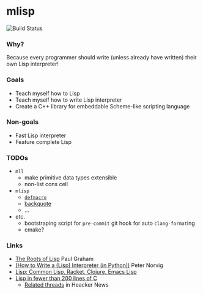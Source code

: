 # mlisp

![Build Status](https://travis-ci.com/chanryu/mlisp.svg?branch=master)

### Why?
Because every programmer should write (unless already have written) their own Lisp interpreter!

### Goals

- Teach myself how to Lisp
- Teach myself how to write Lisp interpreter
- Create a C++ library for embeddable Scheme-like scripting language

### Non-goals

- Fast Lisp interpreter
- Feature complete Lisp

### TODOs

- `mll`
  - make primitive data types extensible
  - non-list cons cell
- `mlisp`
  - [`defmacro`](http://www.gigamonkeys.com/book/macros-defining-your-own.html)
  - [backquote](http://www.lispworks.com/documentation/HyperSpec/Body/02_df.htm)
  - ...
- etc.
  - bootstraping script for `pre-commit` git hook for auto `clang-format`ing
  - cmake?

### Links

- [The Roots of Lisp](http://www.paulgraham.com/rootsoflisp.html)  Paul Graham
- [(How to Write a (Lisp) Interpreter (in Python))](http://norvig.com/lispy.html) Peter Norvig
- [Lisp: Common Lisp, Racket, Clojure, Emacs Lisp](http://hyperpolyglot.org/lisp)
- [Lisp in fewer than 200 lines of C](https://news.ycombinator.com/item?id=15781883)
   - [Related threads](https://carld.github.io/2017/06/20/lisp-in-less-than-200-lines-of-c.html) in Heacker News
